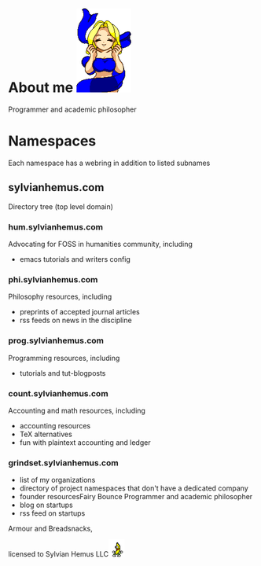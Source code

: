 # About me ![Fairy Bounce](images/fairy_bounce02.gif) 

Programmer and academic philosopher
# Namespaces
Each namespace has a webring in addition to listed subnames
## sylvianhemus.com
 Directory tree (top level domain)
### hum.sylvianhemus.com
Advocating for FOSS in humanities community, including
 - emacs tutorials and writers config
### phi.sylvianhemus.com
Philosophy resources, including 
 - preprints of accepted journal articles
 - rss feeds on news in the discipline
### prog.sylvianhemus.com
 Programming resources, including
 - tutorials and tut-blogposts
### count.sylvianhemus.com
  Accounting and math resources, including
  - accounting resources
  - TeX alternatives
  - fun with plaintext accounting and ledger
### grindset.sylvianhemus.com
 - list of my organizations
 - directory of project namespaces that don't have a dedicated company 
 - founder resourcesFairy Bounce
Programmer and academic philosopher
 - blog on startups
 - rss feed on startups


Armour and Breadsnacks, 

licensed to Sylvian Hemus LLC![Peanut Butter Jelly Time](images/peanutbutterjellytime.gif)

